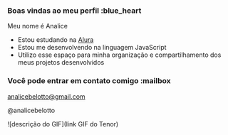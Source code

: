 ### Boas vindas ao meu perfil :blue_heart

Meu nome é Analice

- Estou estudando na [Alura](https://www.alura.com.br)
- Estou me desenvolvendo na linguagem JavaScript
- Utilizo esse espaço para minha organização e compartilhamento dos meus projetos desenvolvidos

### Você pode entrar em contato comigo :mailbox

analicebelotto@gmail.com

@analicebelotto

![descrição do GIF](link GIF do Tenor)
